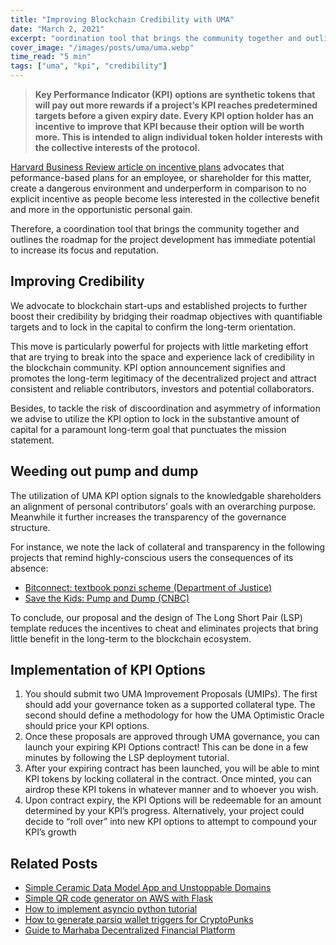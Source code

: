 ```yaml
---
title: "Improving Blockchain Credibility with UMA"
date: "March 2, 2021"
excerpt: "oordination tool that brings the community together and outlines the roadmap for the project development has immediate potential"
cover_image: "/images/posts/uma/uma.webp"
time_read: "5 min"
tags: ["uma", "kpi", "credibility"]
---
```


> **Key Performance Indicator (KPI) options are synthetic tokens that will pay out more rewards if a project’s KPI reaches predetermined targets before a given expiry date. Every KPI option holder has an incentive to improve that KPI because their option will be worth more. This is intended to align individual token holder interests with the collective interests of the protocol.**

[Harvard Business Review article on incentive plans](https://hbr.org/1993/09/why-incentive-plans-cannot-work) advocates that peformance-based plans for an employee, or shareholder for this matter, create a dangerous environment and underperform in comparison to no explicit incentive as people become less interested in the collective benefit and more in the opportunistic personal gain.

Therefore, a coordination tool that brings the community together and outlines the roadmap for the project development has immediate potential to increase its focus and reputation.

## Improving Credibility

We advocate to blockchain start-ups and established projects to further boost their credibility by bridging their roadmap objectives with quantifiable targets and to lock in the capital to confirm the long-term orientation.

This move is particularly powerful for projects with little marketing effort that are trying to break into the space and experience lack of credibility in the blockchain community. KPI option announcement signifies and promotes the long-term legitimacy of the decentralized project and attract consistent and reliable contributors, investors and potential collaborators.

Besides, to tackle the risk of discoordination and asymmetry of information we advise to utilize the KPI option to lock in the substantive amount of capital for a paramount long-term goal that punctuates the mission statement.

## Weeding out pump and dump

The utilization of UMA KPI option signals to the knowledgable shareholders an alignment of personal contributors’ goals with an overarching purpose. Meanwhile it further increases the transparency of the governance structure.

For instance, we note the lack of collateral and transparency in the following projects that remind highly-conscious users the consequences of its absence:

- [Bitconnect: textbook ponzi scheme (Department of Justice)](https://www.justice.gov/usao-sdca/pr/director-and-promoter-bitconnect-pleads-guilty-global-2-billion-cryptocurrency-scheme)
- [Save the Kids: Pump and Dump (CNBC)](https://www.nbcnews.com/tech/tech-news/wild-west-cryptocurrencies-social-media-influencers-rcna1469)

To conclude, our proposal and the design of The Long Short Pair (LSP) template reduces the incentives to cheat and eliminates projects that bring little benefit in the long-term to the blockchain ecosystem.

## Implementation of KPI Options

1. You should submit two UMA Improvement Proposals (UMIPs). The first should add your governance token as a supported collateral type. The second should define a methodology for how the UMA Optimistic Oracle should price your KPI options.
2. Once these proposals are approved through UMA governance, you can launch your expiring KPI Options contract! This can be done in a few minutes by following the LSP deployment tutorial.
3. After your expiring contract has been launched, you will be able to mint KPI tokens by locking collateral in the contract. Once minted, you can airdrop these KPI tokens in whatever manner and to whoever you wish.
4. Upon contract expiry, the KPI Options will be redeemable for an amount determined by your KPI’s progress. Alternatively, your project could decide to “roll over” into new KPI options to attempt to compound your KPI’s growth

## Related Posts

- [Simple Ceramic Data Model App and Unstoppable Domains](https://dspyt.com/simple-app-with-ceramic-data-model-and-unstoppable-domains)
- [Simple QR code generator on AWS with Flask](https://dspyt.com/simple-qr-code-generator-on-aws-with-flask)
- [How to implement asyncio python tutorial](https://dspyt.com/simple-asynchronous-python-webscraper-tutorial)
- [How to generate parsiq wallet triggers for CryptoPunks](https://dspyt.com/generating-fast-and-easy-parsiq-triggers-for-cryptopunks)
- [Guide to Marhaba Decentralized Financial Platform](https://dspyt.com/mrhb-defi-great-technologies-and-functionalities)
